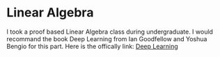 # Linear Algebra

I took a proof based Linear Algebra class during undergraduate. I would recommand the book Deep Learning from Ian Goodfellow and Yoshua Bengio for this part. Here is the offically link: [Deep Learning](https://www.deeplearningbook.org/)
